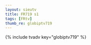 ```yaml
--- 
layout: sieutv
title: FR719 s1
tags: [FRtv]
thumb_re: globiptv719
---
```

{% include tvadv key="globiptv719" %} 
